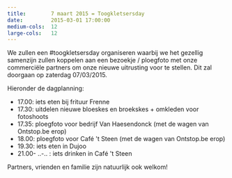 ```yaml
---
title:        7 maart 2015 = Toogkletsersday
date:         2015-03-01 17:00:00
medium-cols:  12
large-cols:   12
---
```

<p>We zullen een #toogkletsersday organiseren waarbij we het gezellig samenzijn zullen koppelen aan een bezoekje / ploegfoto met onze commerciële partners om onze nieuwe uitrusting voor te stellen. Dit zal doorgaan op zaterdag 07/03/2015.</p>
<p>Hieronder de dagplanning:</p>
<ul>
  <li>17.00: iets eten bij frituur Frenne</li>
  <li>17.30: uitdelen nieuwe bloeskes en broekskes + omkleden voor fotoshoots</li>
  <li>17.35: ploegfoto voor bedrijf Van Haesendonck (met de wagen van Ontstop.be erop)</li>
  <li>18.00: ploegfoto voor Café 't Steen (met de wagen van Ontstop.be erop)</li>
  <li>19.30: iets eten in Dujoo</li>
  <li>21.00- ..-.. : iets drinken in Café 't Steen</li>
</ul>
<p>Partners, vrienden en familie zijn natuurlijk ook welkom!</p>

